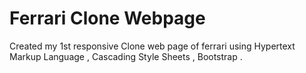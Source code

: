 # Ferrari Clone Webpage
Created my 1st responsive Clone web page of ferrari using Hypertext Markup Language , Cascading Style Sheets , Bootstrap .
 
 
 
